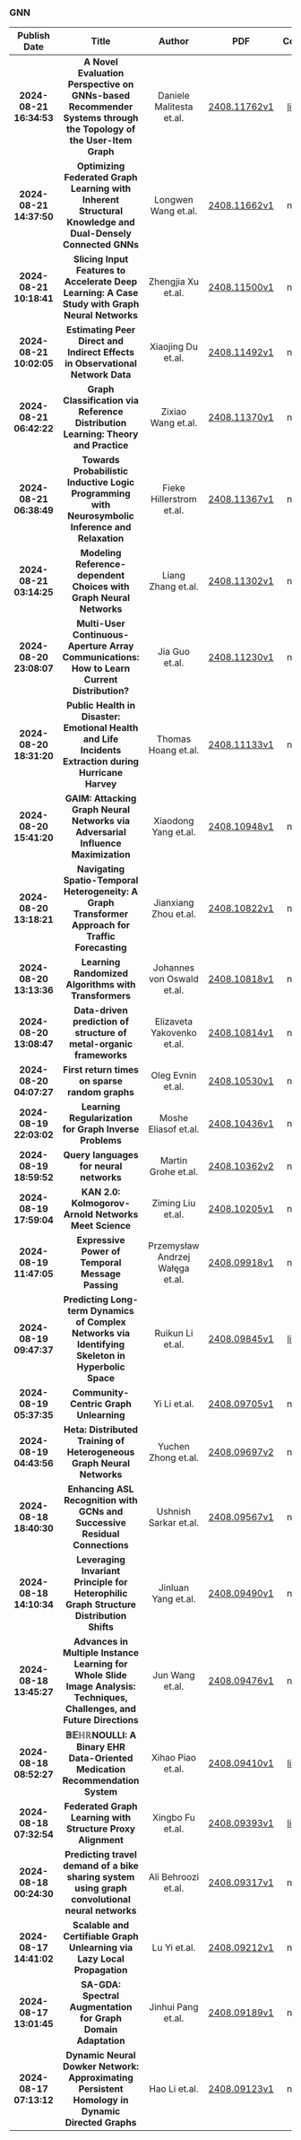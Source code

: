 
### GNN
|Publish Date|Title|Author|PDF|Code|
| :---: | :---: | :---: | :---: | :---: |
|**2024-08-21 16:34:53**|**A Novel Evaluation Perspective on GNNs-based Recommender Systems through   the Topology of the User-Item Graph**|Daniele Malitesta et.al.|[2408.11762v1](http://arxiv.org/abs/2408.11762v1)|[link](https://github.com/sisinflab/topology-graph-collaborative-filtering)|
|**2024-08-21 14:37:50**|**Optimizing Federated Graph Learning with Inherent Structural Knowledge   and Dual-Densely Connected GNNs**|Longwen Wang et.al.|[2408.11662v1](http://arxiv.org/abs/2408.11662v1)|null|
|**2024-08-21 10:18:41**|**Slicing Input Features to Accelerate Deep Learning: A Case Study with   Graph Neural Networks**|Zhengjia Xu et.al.|[2408.11500v1](http://arxiv.org/abs/2408.11500v1)|null|
|**2024-08-21 10:02:05**|**Estimating Peer Direct and Indirect Effects in Observational Network   Data**|Xiaojing Du et.al.|[2408.11492v1](http://arxiv.org/abs/2408.11492v1)|null|
|**2024-08-21 06:42:22**|**Graph Classification via Reference Distribution Learning: Theory and   Practice**|Zixiao Wang et.al.|[2408.11370v1](http://arxiv.org/abs/2408.11370v1)|null|
|**2024-08-21 06:38:49**|**Towards Probabilistic Inductive Logic Programming with Neurosymbolic   Inference and Relaxation**|Fieke Hillerstrom et.al.|[2408.11367v1](http://arxiv.org/abs/2408.11367v1)|null|
|**2024-08-21 03:14:25**|**Modeling Reference-dependent Choices with Graph Neural Networks**|Liang Zhang et.al.|[2408.11302v1](http://arxiv.org/abs/2408.11302v1)|null|
|**2024-08-20 23:08:07**|**Multi-User Continuous-Aperture Array Communications: How to Learn   Current Distribution?**|Jia Guo et.al.|[2408.11230v1](http://arxiv.org/abs/2408.11230v1)|null|
|**2024-08-20 18:31:20**|**Public Health in Disaster: Emotional Health and Life Incidents   Extraction during Hurricane Harvey**|Thomas Hoang et.al.|[2408.11133v1](http://arxiv.org/abs/2408.11133v1)|null|
|**2024-08-20 15:41:20**|**GAIM: Attacking Graph Neural Networks via Adversarial Influence   Maximization**|Xiaodong Yang et.al.|[2408.10948v1](http://arxiv.org/abs/2408.10948v1)|null|
|**2024-08-20 13:18:21**|**Navigating Spatio-Temporal Heterogeneity: A Graph Transformer Approach   for Traffic Forecasting**|Jianxiang Zhou et.al.|[2408.10822v1](http://arxiv.org/abs/2408.10822v1)|null|
|**2024-08-20 13:13:36**|**Learning Randomized Algorithms with Transformers**|Johannes von Oswald et.al.|[2408.10818v1](http://arxiv.org/abs/2408.10818v1)|null|
|**2024-08-20 13:08:47**|**Data-driven prediction of structure of metal-organic frameworks**|Elizaveta Yakovenko et.al.|[2408.10814v1](http://arxiv.org/abs/2408.10814v1)|null|
|**2024-08-20 04:07:27**|**First return times on sparse random graphs**|Oleg Evnin et.al.|[2408.10530v1](http://arxiv.org/abs/2408.10530v1)|null|
|**2024-08-19 22:03:02**|**Learning Regularization for Graph Inverse Problems**|Moshe Eliasof et.al.|[2408.10436v1](http://arxiv.org/abs/2408.10436v1)|null|
|**2024-08-19 18:59:52**|**Query languages for neural networks**|Martin Grohe et.al.|[2408.10362v2](http://arxiv.org/abs/2408.10362v2)|null|
|**2024-08-19 17:59:04**|**KAN 2.0: Kolmogorov-Arnold Networks Meet Science**|Ziming Liu et.al.|[2408.10205v1](http://arxiv.org/abs/2408.10205v1)|null|
|**2024-08-19 11:47:05**|**Expressive Power of Temporal Message Passing**|Przemysław Andrzej Wałęga et.al.|[2408.09918v1](http://arxiv.org/abs/2408.09918v1)|null|
|**2024-08-19 09:47:37**|**Predicting Long-term Dynamics of Complex Networks via Identifying   Skeleton in Hyperbolic Space**|Ruikun Li et.al.|[2408.09845v1](http://arxiv.org/abs/2408.09845v1)|[link](https://github.com/tsinghua-fib-lab/DiskNet)|
|**2024-08-19 05:37:35**|**Community-Centric Graph Unlearning**|Yi Li et.al.|[2408.09705v1](http://arxiv.org/abs/2408.09705v1)|null|
|**2024-08-19 04:43:56**|**Heta: Distributed Training of Heterogeneous Graph Neural Networks**|Yuchen Zhong et.al.|[2408.09697v2](http://arxiv.org/abs/2408.09697v2)|null|
|**2024-08-18 18:40:30**|**Enhancing ASL Recognition with GCNs and Successive Residual Connections**|Ushnish Sarkar et.al.|[2408.09567v1](http://arxiv.org/abs/2408.09567v1)|null|
|**2024-08-18 14:10:34**|**Leveraging Invariant Principle for Heterophilic Graph Structure   Distribution Shifts**|Jinluan Yang et.al.|[2408.09490v1](http://arxiv.org/abs/2408.09490v1)|null|
|**2024-08-18 13:45:27**|**Advances in Multiple Instance Learning for Whole Slide Image Analysis:   Techniques, Challenges, and Future Directions**|Jun Wang et.al.|[2408.09476v1](http://arxiv.org/abs/2408.09476v1)|null|
|**2024-08-18 08:52:27**|**$\mathbb{BEHR}$NOULLI: A Binary EHR Data-Oriented Medication   Recommendation System**|Xihao Piao et.al.|[2408.09410v1](http://arxiv.org/abs/2408.09410v1)|[link](https://github.com/chenzrg/behrmecom)|
|**2024-08-18 07:32:54**|**Federated Graph Learning with Structure Proxy Alignment**|Xingbo Fu et.al.|[2408.09393v1](http://arxiv.org/abs/2408.09393v1)|[link](https://github.com/xbfu/fedspray)|
|**2024-08-18 00:24:30**|**Predicting travel demand of a bike sharing system using graph   convolutional neural networks**|Ali Behroozi et.al.|[2408.09317v1](http://arxiv.org/abs/2408.09317v1)|null|
|**2024-08-17 14:41:02**|**Scalable and Certifiable Graph Unlearning via Lazy Local Propagation**|Lu Yi et.al.|[2408.09212v1](http://arxiv.org/abs/2408.09212v1)|null|
|**2024-08-17 13:01:45**|**SA-GDA: Spectral Augmentation for Graph Domain Adaptation**|Jinhui Pang et.al.|[2408.09189v1](http://arxiv.org/abs/2408.09189v1)|null|
|**2024-08-17 07:13:12**|**Dynamic Neural Dowker Network: Approximating Persistent Homology in   Dynamic Directed Graphs**|Hao Li et.al.|[2408.09123v1](http://arxiv.org/abs/2408.09123v1)|null|
